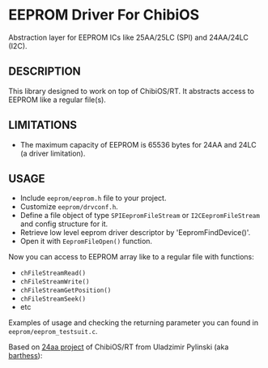 EEPROM Driver For ChibiOS
=========================

Abstraction layer for EEPROM ICs like 25AA/25LC (SPI) and 24AA/24LC (I2C).

DESCRIPTION
-----------

This library designed to work on top of ChibiOS/RT. It abstracts access to
EEPROM like a regular file(s).

LIMITATIONS
-----------

* The maximum capacity of EEPROM is 65536 bytes for 24AA and 24LC (a driver
  limitation).

USAGE
-----

* Include `eeprom/eeprom.h` file to your project.
* Customize `eeprom/drvconf.h`.
* Define a file object of type `SPIEepromFileStream` or `I2CEepromFileStream` and
  config structure for it.
* Retrieve low level eeprom driver descriptor by 'EepromFindDevice()'.
* Open it with `EepromFileOpen()` function.

Now you can access to EEPROM array like to a regular file with functions:

* `chFileStreamRead()`
* `chFileStreamWrite()`
* `chFileStreamGetPosition()`
* `chFileStreamSeek()`
* etc

Examples of usage and checking the returning parameter you can found in
`eeprom/eeprom_testsuit.c`.

Based on [24aa project] of ChibiOS/RT from Uladzimir Pylinski (aka [barthess]):

[24aa project]: https://github.com/barthess/24aa
[barthess]: https://github.com/barthess
